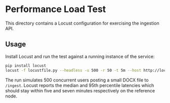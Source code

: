 # Performance Load Test

This directory contains a Locust configuration for exercising the ingestion API.

## Usage

Install Locust and run the test against a running instance of the service:

```bash
pip install locust
locust -f locustfile.py --headless -u 500 -r 50 -t 5m --host http://localhost:8000
```

The run simulates 500 concurrent users posting a small DOCX file to `/ingest`.
Locust reports the median and 95th percentile latencies which should stay within
five and seven minutes respectively on the reference node.
